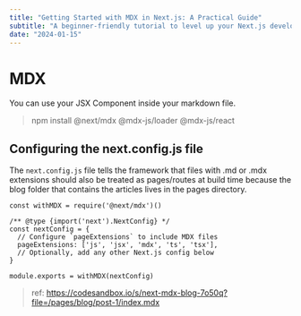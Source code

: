 ```yaml
---
title: "Getting Started with MDX in Next.js: A Practical Guide"
subtitle: "A beginner-friendly tutorial to level up your Next.js development with MDX"
date: "2024-01-15"
---
```


# MDX
You can use your JSX Component inside your markdown file. 

> npm install @next/mdx @mdx-js/loader @mdx-js/react

## Configuring the next.config.js file
The `next.config.js` file tells the framework that files with .md or .mdx extensions should also be treated as pages/routes at build time because the blog folder that contains the articles lives in the pages directory.

```nodejs
const withMDX = require('@next/mdx')()
 
/** @type {import('next').NextConfig} */
const nextConfig = {
  // Configure `pageExtensions` to include MDX files
  pageExtensions: ['js', 'jsx', 'mdx', 'ts', 'tsx'],
  // Optionally, add any other Next.js config below
}
 
module.exports = withMDX(nextConfig)
```

>ref: https://codesandbox.io/s/next-mdx-blog-7o50q?file=/pages/blog/post-1/index.mdx